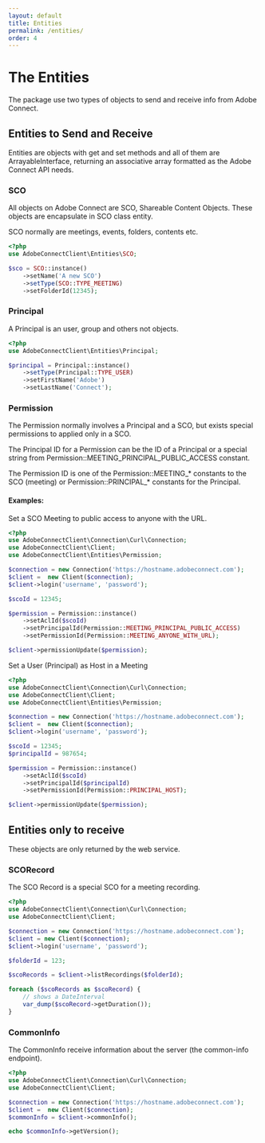 ```yaml
---
layout: default
title: Entities
permalink: /entities/
order: 4
---
```


# The Entities

The package use two types of objects to send and receive info from Adobe Connect.

## Entities to Send and Receive

Entities are objects with get and set methods and all of them are ArrayableInterface, returning an associative array formatted as the Adobe Connect API needs.

### SCO

All objects on Adobe Connect are SCO, Shareable Content Objects. These objects
are encapsulate in SCO class entity.

SCO normally are meetings, events, folders, contents etc.

```php
<?php
use AdobeConnectClient\Entities\SCO;

$sco = SCO::instance()
    ->setName('A new SCO')
    ->setType(SCO::TYPE_MEETING)
    ->setFolderId(12345);
```

### Principal

A Principal is an user, group and others not objects.

```php
<?php
use AdobeConnectClient\Entities\Principal;

$principal = Principal::instance()
    ->setType(Principal::TYPE_USER)
    ->setFirstName('Adobe')
    ->setLastName('Connect');
```

### Permission

The Permission normally involves a Principal and a SCO, but exists special permissions
to applied only in a SCO.

The Principal ID for a Permission can be the ID of a Principal or a special string from Permission::MEETING_PRINCIPAL_PUBLIC_ACCESS constant.

The Permission ID is one of the Permission::MEETING_* constants to the SCO (meeting) or Permission::PRINCIPAL_* constants for the Principal.

#### Examples:

Set a SCO Meeting to public access to anyone with the URL.

```php
<?php
use AdobeConnectClient\Connection\Curl\Connection;
use AdobeConnectClient\Client;
use AdobeConnectClient\Entities\Permission;

$connection = new Connection('https://hostname.adobeconnect.com');
$client =  new Client($connection);
$client->login('username', 'password');

$scoId = 12345;

$permission = Permission::instance()
    ->setAclId($scoId)
    ->setPrincipalId(Permission::MEETING_PRINCIPAL_PUBLIC_ACCESS)
    ->setPermissionId(Permission::MEETING_ANYONE_WITH_URL);

$client->permissionUpdate($permission);
```

Set a User (Principal) as Host in a Meeting

```php
<?php
use AdobeConnectClient\Connection\Curl\Connection;
use AdobeConnectClient\Client;
use AdobeConnectClient\Entities\Permission;

$connection = new Connection('https://hostname.adobeconnect.com');
$client =  new Client($connection);
$client->login('username', 'password');

$scoId = 12345;
$principalId = 987654;

$permission = Permission::instance()
    ->setAclId($scoId)
    ->setPrincipalId($principalId)
    ->setPermissionId(Permission::PRINCIPAL_HOST);

$client->permissionUpdate($permission);
```

## Entities only to receive

These objects are only returned by the web service.

### SCORecord

The SCO Record is a special SCO for a meeting recording.

```php
<?php
use AdobeConnectClient\Connection\Curl\Connection;
use AdobeConnectClient\Client;

$connection = new Connection('https://hostname.adobeconnect.com');
$client = new Client($connection);
$client->login('username', 'password');

$folderId = 123;

$scoRecords = $client->listRecordings($folderId);

foreach ($scoRecords as $scoRecord) {
    // shows a DateInterval
    var_dump($scoRecord->getDuration());
}
```

### CommonInfo

The CommonInfo receive information about the server (the common-info endpoint).

```php
<?php
use AdobeConnectClient\Connection\Curl\Connection;
use AdobeConnectClient\Client;

$connection = new Connection('https://hostname.adobeconnect.com');
$client =  new Client($connection);
$commonInfo = $client->commonInfo();

echo $commonInfo->getVersion();
```
